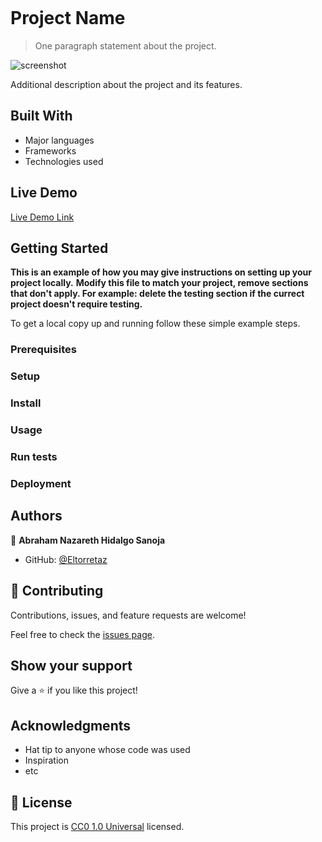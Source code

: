 ![]()

# Project Name

> One paragraph statement about the project.

![screenshot](./app_screenshot.png)

Additional description about the project and its features.

## Built With

- Major languages
- Frameworks
- Technologies used

## Live Demo

[Live Demo Link]()


## Getting Started

**This is an example of how you may give instructions on setting up your project locally.**
**Modify this file to match your project, remove sections that don't apply. For example: delete the testing section if the currect project doesn't require testing.**


To get a local copy up and running follow these simple example steps.

### Prerequisites

### Setup

### Install

### Usage

### Run tests

### Deployment



## Authors

👤 **Abraham Nazareth Hidalgo Sanoja**

- GitHub: [@Eltorretaz](https://github.com/Abrahm18)

## 🤝 Contributing

Contributions, issues, and feature requests are welcome!

Feel free to check the [issues page](https://github.com/Eltorretaz/Simple_Shopping_Cart_PHP_Mysql_armando_3feb2024/issues).

## Show your support

Give a ⭐️ if you like this project!

## Acknowledgments

- Hat tip to anyone whose code was used
- Inspiration
- etc

## 📝 License

This project is [CC0 1.0 Universal](LICENSE) licensed.